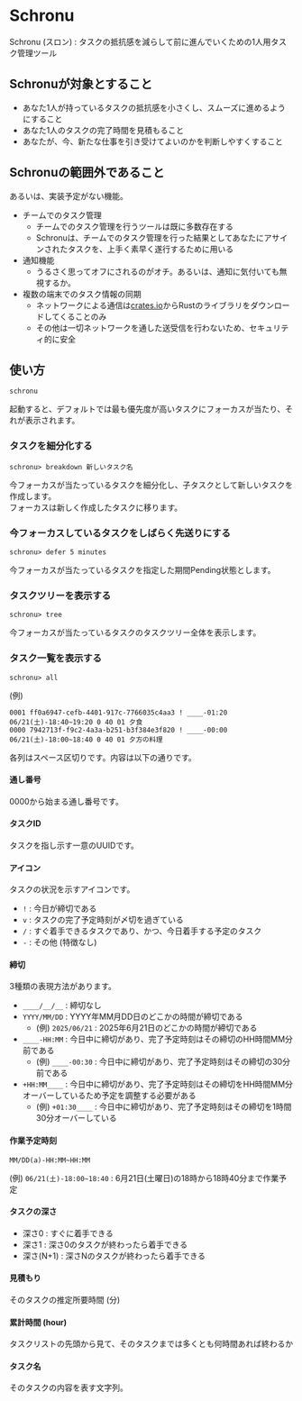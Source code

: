 # Schronu

Schronu (スロン) : タスクの抵抗感を減らして前に進んでいくための1人用タスク管理ツール

## Schronuが対象とすること

* あなた1人が持っているタスクの抵抗感を小さくし、スムーズに進めるようにすること
* あなた1人のタスクの完了時間を見積もること
* あなたが、今、新たな仕事を引き受けてよいのかを判断しやすくすること

## Schronuの範囲外であること

あるいは、実装予定がない機能。

* チームでのタスク管理
  * チームでのタスク管理を行うツールは既に多数存在する
  * Schronuは、チームでのタスク管理を行った結果としてあなたにアサインされたタスクを、上手く素早く遂行するために用いる
* 通知機能
  * うるさく思ってオフにされるのがオチ。あるいは、通知に気付いても無視するか。
* 複数の端末でのタスク情報の同期
  * ネットワークによる通信は[crates.io](https://crates.io/)からRustのライブラリをダウンロードしてくることのみ
  * その他は一切ネットワークを通した送受信を行わないため、セキュリティ的に安全

## 使い方

``` shell
schronu
```

起動すると、デフォルトでは最も優先度が高いタスクにフォーカスが当たり、それが表示されます。

### タスクを細分化する

``` shell
schronu> breakdown 新しいタスク名
```

今フォーカスが当たっているタスクを細分化し、子タスクとして新しいタスクを作成します。  
フォーカスは新しく作成したタスクに移ります。

### 今フォーカスしているタスクをしばらく先送りにする
``` shell
schronu> defer 5 minutes
```

今フォーカスが当たっているタスクを指定した期間Pending状態とします。

### タスクツリーを表示する
``` shell
schronu> tree
```

今フォーカスが当たっているタスクのタスクツリー全体を表示します。


### タスク一覧を表示する

```shell
schronu> all
```

(例)

```
0001 ff0a6947-cefb-4401-917c-7766035c4aa3 ! ____-01:20 06/21(土)-18:40~19:20 0 40 01 夕食
0000 7942713f-f9c2-4a3a-b251-b3f384e3f820 ! ____-00:00 06/21(土)-18:00~18:40 0 40 01 夕方の料理
```

各列はスペース区切りです。内容は以下の通りです。

#### 通し番号

0000から始まる通し番号です。

#### タスクID

タスクを指し示す一意のUUIDです。

#### アイコン

タスクの状況を示すアイコンです。

* `!` : 今日が締切である
* `v` : タスクの完了予定時刻が〆切を過ぎている
* `/` : すぐ着手できるタスクであり、かつ、今日着手する予定のタスク
* `-` : その他 (特徴なし)

#### 締切

3種類の表現方法があります。

* `____/__/__` : 締切なし
* `YYYY/MM/DD` : YYYY年MM月DD日のどこかの時間が締切である
  * (例) `2025/06/21` : 2025年6月21日のどこかの時間が締切である
* `____-HH:MM` : 今日中に締切があり、完了予定時刻はその締切のHH時間MM分前である
  * (例) `____-00:30` : 今日中に締切があり、完了予定時刻はその締切の30分前である
* `+HH:MM____` : 今日中に締切があり、完了予定時刻はその締切をHH時間MM分オーバーしているため予定を調整する必要がある
  * (例) `+01:30____` : 今日中に締切があり、完了予定時刻はその締切を1時間30分オーバーしている

#### 作業予定時刻

`MM/DD(a)-HH:MM~HH:MM`

(例) `06/21(土)-18:00~18:40` : 6月21日(土曜日)の18時から18時40分まで作業予定

#### タスクの深さ

* 深さ0 : すぐに着手できる
* 深さ1 : 深さ0のタスクが終わったら着手できる
* 深さ(N+1) : 深さNのタスクが終わったら着手できる

#### 見積もり

そのタスクの推定所要時間 (分)

#### 累計時間 (hour)

タスクリストの先頭から見て、そのタスクまでは多くとも何時間あれば終わるか

#### タスク名

そのタスクの内容を表す文字列。
